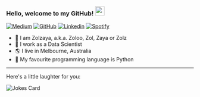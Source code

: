 ### Hello, welcome to my GitHub! <img src="https://raw.githubusercontent.com/zluvsand/zluvsand/master/wave.gif" width="25px">

[![Medium](https://img.shields.io/badge/Medium-12100E?style=for-the-badge&logo=medium&logoColor=white&logoColor=white&link=https://www.linkedin.com/in/zluvsand/)](https://medium.com/@zluvsand) 
[![GitHub](https://img.shields.io/badge/github-%23121011.svg?style=for-the-badge&logo=github&logoColor=white&link=https://zluvsand.github.io/)](https://zluvsand.github.io/) 
[![Linkedin](https://img.shields.io/badge/linkedin-%230077B5.svg?style=for-the-badge&logo=linkedin&logoColor=white&link=https://www.linkedin.com/in/zluvsand/)](https://www.linkedin.com/in/zluvsand/) 
[![Spotify](https://img.shields.io/badge/Spotify-1ED760?style=for-the-badge&logo=spotify&logoColor=white&link=https://open.spotify.com/playlist/7KmIUNWrK8wEHfQcQfFrQ1?si=0e2d44043b5a40a4)](https://open.spotify.com/playlist/7KmIUNWrK8wEHfQcQfFrQ1?si=0e2d44043b5a40a4) 

- 🥝 I am Zolzaya, a.k.a. Zoloo, Zol, Zaya or Zolz
- 💼 I work as a Data Scientist
- 🌎 I live in Melbourne, Australia
- 🐍 My favourite programming language is Python
---
Here's a little laughter for you:

![Jokes Card](https://readme-jokes.vercel.app/api)

<!-- [![Header](https://raw.githubusercontent.com/zluvsand/zluvsand/master/header.png "Header")](https://medium.com/@zluvsand) -->
<!-- <img src="https://media.giphy.com/media/Cmr1OMJ2FN0B2/source.gif" width="280" height="auto" /></a> -->